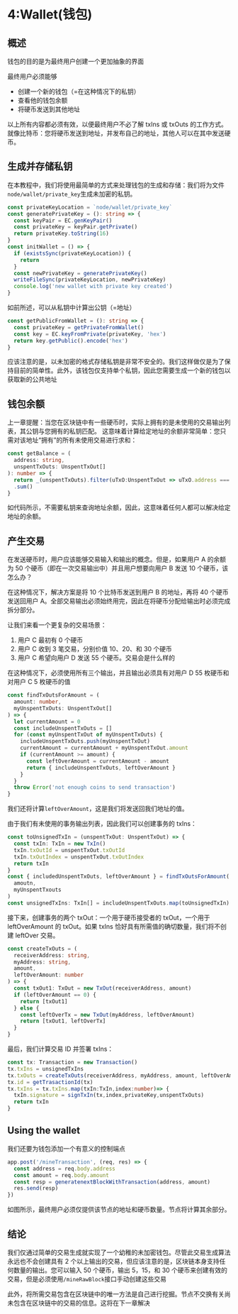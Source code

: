 # 4:Wallet(钱包)

## 概述

钱包的目的是为最终用户创建一个更加抽象的界面

最终用户必须能够

- 创建一个新的钱包（=在这种情况下的私钥）
- 查看他的钱包余额
- 将硬币发送到其他地址

以上所有内容都必须有效，以便最终用户不必了解 txIns 或 txOuts 的工作方式。就像比特币：您将硬币发送到地址，并发布自己的地址，其他人可以在其中发送硬币。

## 生成并存储私钥

在本教程中，我们将使用最简单的方式来处理钱包的生成和存储：我们将为文件`node/wallet/private_key`生成未加密的私钥。

```ts static
const privateKeyLocation = `node/wallet/private_key`
const generatePrivateKey = (): string => {
  const keyPair = EC.genKeyPair()
  const privateKey = keyPair.getPrivate()
  return privateKey.toString(16)
}
const initWallet = () => {
  if (existsSync(privateKeyLocation)) {
    return
  }
  const newPrivateKey = generatePrivateKey()
  writeFileSync(privateKeyLocation, newPrivateKey)
  console.log('new wallet with private key created')
}
```

如前所述，可以从私钥中计算出公钥（=地址）

```ts static
const getPublicFromWallet = (): string => {
  const privateKey = getPrivateFromWallet()
  const key = EC.keyFromPrivate(privateKey, 'hex')
  return key.getPublic().encode('hex')
}
```

应该注意的是，以未加密的格式存储私钥是非常不安全的。我们这样做仅是为了保持目前的简单性。此外，该钱包仅支持单个私钥，因此您需要生成一个新的钱包以获取新的公共地址

## 钱包余额

上一章提醒：当您在区块链中有一些硬币时，实际上拥有的是未使用的交易输出列表，其公钥与您拥有的私钥匹配。
这意味着计算给定地址的余额非常简单：您只需对该地址“拥有”的所有未使用交易进行求和：

```ts static
const getBalance = (
  address: string,
  unspentTxOuts: UnspentTxOut[]
): number => {
  return _(unspentTxOuts).filter(uTxO:UnspentTxOut => uTxO.address === address).map((uTxO:UnspentTxOut)=> uTxO.amount)
  .sum()
}
```

如代码所示，不需要私钥来查询地址余额，因此，这意味着任何人都可以解决给定地址的余额。

## 产生交易

在发送硬币时，用户应该能够交易输入和输出的概念。但是，如果用户 A 的余额为 50 个硬币（即在一次交易输出中）并且用户想要向用户 B 发送 10 个硬币，该怎么办？

在这种情况下，解决方案是将 10 个比特币发送到用户 B 的地址，再将 40 个硬币发送回用户 A。全部交易输出必须始终用完，因此在将硬币分配给输出时必须完成拆分部分。

让我们来看一个更复杂的交易场景：

1. 用户 C 最初有 0 个硬币
2. 用户 C 收到 3 笔交易，分别价值 10、20、和 30 个硬币
3. 用户 C 希望向用户 D 发送 55 个硬币。交易会是什么样的

在这种情况下，必须使用所有三个输出，并且输出必须具有对用户 D 55 枚硬币和对用户 C 5 枚硬币的值

```ts static
const findTxOutsForAmount = (
  amount: number,
  myUnspentTxOuts: UnspentTxOut[]
) => {
  let currentAmount = 0
  const includeUnspentTxOuts = []
  for (const myUnspentTxOut of myUnspentTxOuts) {
    includeUnspentTxOuts.push(myUnspentTxOut)
    currentAmount = currentAmount + myUnspentTxOut.amount
    if (currentAmount >= amount) {
      const leftOverAmount = currentAmount - amount
      return { includeUnspentTxOuts, leftOverAmount }
    }
  }
  throw Error('not enough coins to send transaction')
}
```

我们还将计算`leftOverAmount`，这是我们将发送回我们地址的值。

由于我们有未使用的事务输出列表，因此我们可以创建事务的 txIns：

```ts static
const toUnsignedTxIn = (unspentTxOut: UnspentTxOut) => {
  const txIn: TxIn = new TxIn()
  txIn.txOutId = unspentTxOut.txOutId
  txIn.txOutIndex = unspentTxOut.txOutIndex
  return txIn
}
const { includedUnspentTxOuts, leftOverAmount } = findTxOutsForAmount(
  amoutn,
  myUnspentTxouts
)
const unsignedTxIns: TxIn[] = includeUnspentTxOuts.map(toUnsignedTxIn)
```

接下来，创建事务的两个 txOut：一个用于硬币接受者的 txOut，一个用于 leftOverAmount 的 txOut。如果 txIns 恰好具有所需值的确切数量，我们将不创建 leftOver 交易。

```ts static
const createTxOuts = (
  receiverAddress: string,
  myAddress: string,
  amount,
  leftOverAmount: number
) => {
  const txOut1: TxOut = new TxOut(receiverAddress, amount)
  if (leftOverAmount == 0) {
    return [txOut1]
  } else {
    const leftOverTx = new TxOut(myAddress, leftOverAmount)
    return [txOut1, leftOverTx]
  }
}
```

最后，我们计算交易 ID 并签署 txIns：

```ts static
const tx: Transaction = new Transaction()
tx.txIns = unsignedTxIns
tx.txOuts = createTxOuts(receiverAddress, myAddress, amount, leftOverAmount)
tx.id = getTrasactionId(tx)
tx.txIns = tx.txIns.map(txIn:TxIn,index:number)=> {
  txIn.signature = signTxIn(tx,index,privateKey,unspentTxOuts)
  return txIn
}
```

## Using the wallet

我们还要为钱包添加一个有意义的控制端点

```ts static
app.post('/mineTransaction', (req, res) => {
  const address = req.body.address
  const amount = req.body.amount
  const resp = generatenextBlockWithTransaction(address, amount)
  res.send(resp)
})
```

如图所示，最终用户必须仅提供该节点的地址和硬币数量。节点将计算其余部分。

## 结论

我们仅通过简单的交易生成就实现了一个幼稚的未加密钱包。尽管此交易生成算法永远也不会创建具有 2 个以上输出的交易，但应该注意的是，区块链本身支持任何数量的输出。您可以输入 50 个硬币，输出 5，15，和 30 个硬币来创建有效的交易，但是必须使用`/mineRawBlock`接口手动创建这些交易

此外，将所需交易包含在区块链中的唯一方法是自己进行挖掘。节点不交换有关尚未包含在区块链中的交易的信息。这将在下一章解决
